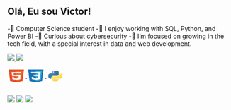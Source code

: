 ## Olá, Eu sou Victor! 


-🔭 Computer Science student
-🌱 I enjoy working with SQL, Python, and Power BI
-🤔 Curious about cybersecurity
-🎯 I’m focused on growing in the tech field, with a special interest in data and web development.

 <div>
  <a href="https://github.com/HubBazarim">
  <img height="180em" src="https://github-readme-stats.vercel.app/api?username=HubBazarim&show_icons=true&theme=dark&include_all_commits=true&count_private=true"/>
  <img height="180em" src="https://github-readme-stats.vercel.app/api/top-langs/?username=HubBazarim&layout=compact&langs_count=16&theme=dark"/>
</div>

<div style="display: inline_block"><br>
  <img align="center" alt="Victor-HTML" height="30" width="40" src="https://raw.githubusercontent.com/devicons/devicon/master/icons/html5/html5-original.svg">
  <img align="center" alt="Rafa-CSS" height="30" width="40" src="https://raw.githubusercontent.com/devicons/devicon/master/icons/css3/css3-original.svg">
  <img align="center" alt="Rafa-Python" height="30" width="40" src="https://raw.githubusercontent.com/devicons/devicon/master/icons/python/python-original.svg">
</div>

##
 
<div> 
  <a href="https://www.instagram.com/victor_bazarim?igsh=OGl1d2tpZzZ0cTE3" target="_blank"><img src="https://img.shields.io/badge/-Instagram-%23E4405F?style=for-the-badge&logo=instagram&logoColor=white" target="_blank"></a>
  <a href = "mailto:queirozvitor11@gmail.com.tech"><img src="https://img.shields.io/badge/-Gmail-%23333?style=for-the-badge&logo=gmail&logoColor=white" target="_blank"></a>
  <a href="https://www.linkedin.com/in/victor-queiroz-bazarim-401411167/" target="_blank"><img src="https://img.shields.io/badge/-LinkedIn-%230077B5?style=for-the-badge&logo=linkedin&logoColor=white" target="_blank"></a> 
</div>
